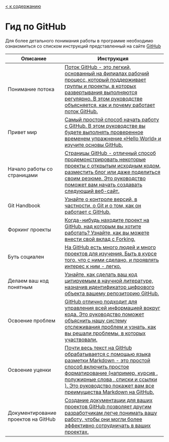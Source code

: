 [< к содержанию](./readme.md)

# Гид по GitHub 

Для более детального понимания работы в программе необходимо ознакомиться со списком инструкций представленный на сайте [GitHub](https://guides.github.com/)

| Описание | Инструкция |
| ------ | ------ |
| Понимание потoка | [Поток GitHub - это легкий, основанный на филиалах рабочий процесс, который поддерживает группы и проекты, в которых развертывания выполняются регулярно. В этом руководстве объясняется, как и почему работает поток GitHub.](https://guides.github.com/introduction/flow/) |
| Привет мир | [Самый простой способ начать работу с GitHub. В этом руководстве вы будете выполнять проверенное временем упражнение «Hello World» и изучите основы GitHub.](https://guides.github.com/activities/hello-world/) |
| Начало работы со страницами | [Страницы GitHub - отличный способ продемонстрировать некоторые проекты с открытым исходным кодом, разместить блог или даже поделиться своим резюме. Это руководство поможет вам начать создавать следующий веб-сайт.](https://guides.github.com/features/pages/) |
| Git Handbook | [Узнайте о контроле версий, в частности, о Git и о том, как он работает с GitHub.](https://guides.github.com/introduction/git-handbook/) |
| Форкинг проекты | [Когда-нибудь находите проект на GitHub, над которым вы хотите работать? Узнайте, как вы можете внести свой вклад с Forking.](https://guides.github.com/activities/forking/) |
| Буть социален | [На GitHub есть много людей и много проектов для изучения. Быть в курсе того, что с ними сделано, и проявлять интерес к ним - легко.](https://guides.github.com/activities/socialize/) |
| Делаем ваш код понятным | [Узнайте, как сделать ваш код цитируемым в научной литературе, назначив идентификатор цифрового объекта вашему репозиторию GitHub.](https://guides.github.com/activities/citable-code/) |
| Освоение проблем | [GitHub отлично подходит для управления всей информацией вокруг кода. Это руководство поможет объяснить нашу систему отслеживания проблем и узнать, как вы решали проблемы, в которых участвовали.](https://guides.github.com/features/issues/) |
| Освоение уценки | [Почти весь текст на GitHub обрабатывается с помощью языка разметки Markdown - это простой способ включить простое форматирование (например, курсив , полужирные слова , списки и ссылки ). Это руководство покажет вам все преимущества Markdown на GitHub.](https://guides.github.com/features/mastering-markdown/) |
| Документирование проектов на GitHub | [Создание документации для ваших проектов GitHub позволяет другим разработчикам легче понимать вашу работу, чтобы они могли более эффективно сотрудничать в ваших проектах.](https://guides.github.com/features/wikis/) |